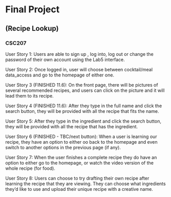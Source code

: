 # Final Project 
## (Recipe Lookup)
### CSC207

User Story 1:
Users are able to sign up , log into, log out or change the password of their own account using the Lab5 interface.

User Story 2:
Once logged in, user will choose between cocktail/meal data_access and go to the homepage of either one. 

User Story 3 (FINISHED 11.6):
On the front page, there will be pictures of several recommended recipes, and users can click on the picture and it will lead them to its recipe.

User Story 4 (FINISHED 11.6):
After they type in the full name and click the search button, they will be provided with all the recipe that fits the name.

User Story 5:
After they type in the ingredient and click the search button, they will be provided with all the recipe that has the ingredient.

User Story 6 (FINISHED - TBC/next button):
When a user is learning our recipe, they have an option to either oo back to the homepage and even switch to another options in the previous page (if any).

User Story 7:
When the user finishes a complete recipe they do have an option to either go to the homepage, or watch the video version of the whole recipe (for food).

User Story 8:
Users can choose to try drafting their own recipe after learning the recipe that they are viewing. They can choose what ingredients they’d like to use and upload their unique recipe with a creative name.

